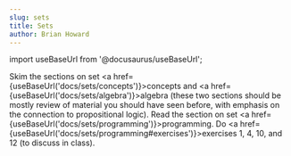 ```yaml
---
slug: sets
title: Sets
author: Brian Howard
---
```

import useBaseUrl from '@docusaurus/useBaseUrl';

Skim the sections on set <a href={useBaseUrl('docs/sets/concepts')}>concepts</a> and <a href={useBaseUrl('docs/sets/algebra')}>algebra</a> (these two sections
should be mostly review of material you should have seen before, with emphasis
on the connection to propositional logic). Read the section on set <a href={useBaseUrl('docs/sets/programming')}>programming</a>.
Do <a href={useBaseUrl('docs/sets/programming#exercises')}>exercises 1, 4, 10, and 12</a> (to discuss in class).
